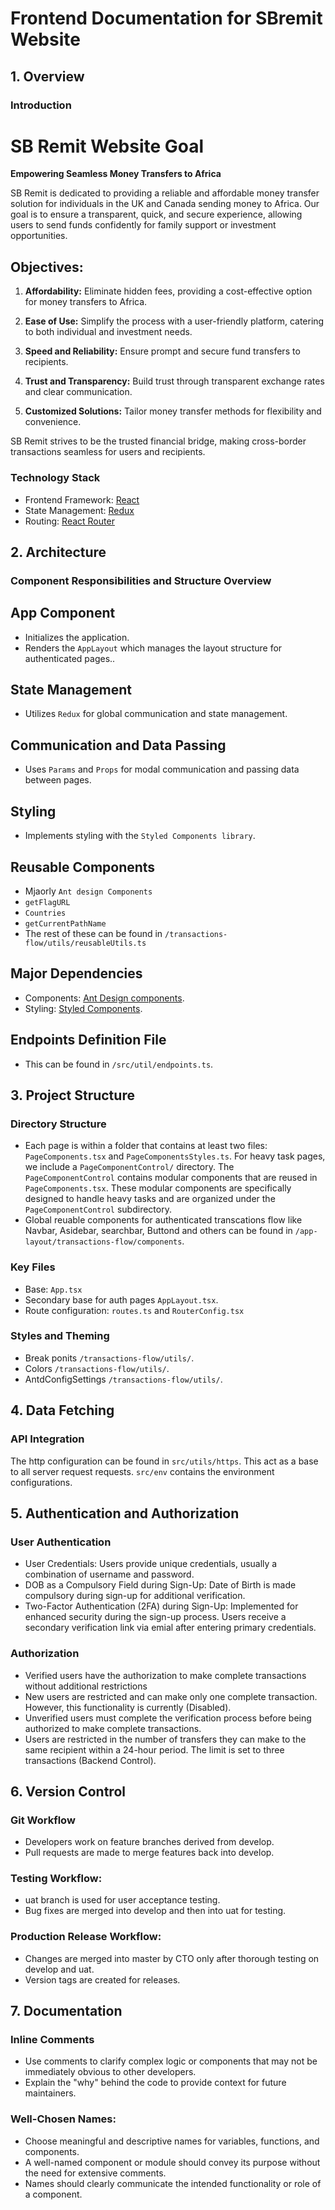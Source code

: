 # Frontend Documentation for SBremit Website

## 1. Overview
### Introduction
# SB Remit Website Goal

**Empowering Seamless Money Transfers to Africa**

SB Remit is dedicated to providing a reliable and affordable money transfer solution for individuals in the UK and Canada sending money to Africa. Our goal is to ensure a transparent, quick, and secure experience, allowing users to send funds confidently for family support or investment opportunities.

## Objectives:

1. **Affordability:** Eliminate hidden fees, providing a cost-effective option for money transfers to Africa.

2. **Ease of Use:** Simplify the process with a user-friendly platform, catering to both individual and investment needs.

3. **Speed and Reliability:** Ensure prompt and secure fund transfers to recipients.

4. **Trust and Transparency:** Build trust through transparent exchange rates and clear communication.

5. **Customized Solutions:** Tailor money transfer methods for flexibility and convenience.

SB Remit strives to be the trusted financial bridge, making cross-border transactions seamless for users and recipients.



### Technology Stack
- Frontend Framework: [React](https://reactjs.org/)
- State Management: [Redux](https://redux.js.org/)
- Routing: [React Router](https://reactrouter.com/)

## 2. Architecture
### Component Responsibilities and Structure Overview

## App Component
- Initializes the application.
- Renders the `AppLayout` which manages the layout structure for authenticated pages..

## State Management
- Utilizes `Redux` for global communication and state management.

## Communication and Data Passing
- Uses `Params` and `Props` for modal communication and passing data between pages.

## Styling
- Implements styling with the `Styled Components library`.

## Reusable Components
- Mjaorly `Ant design Components`
- `getFlagURL`
- `Countries`
- `getCurrentPathName`
- The rest of these can be found in `/transactions-flow/utils/reusableUtils.ts`

## Major Dependencies
- Components: [Ant Design components](https://ant.design/components).
- Styling: [Styled Components](https://styled-components.com/docs).

## Endpoints Definition File
- This can be found in `/src/util/endpoints.ts`.

## 3. Project Structure
### Directory Structure
- Each page is within a folder that contains at least two files: `PageComponents.tsx` and `PageComponentsStyles.ts`. For heavy task pages, we include a `PageComponentControl/` directory. The `PageComponentControl` contains modular components that are reused in `PageComponents.tsx`. These modular components are specifically designed to handle heavy tasks and are organized under the `PageComponentControl` subdirectory.
- Global reuable components for authenticated transcations flow like Navbar, Asidebar, searchbar, Buttond and others can be found in `/app-layout/transactions-flow/components`.

### Key Files
- Base: `App.tsx`
- Secondary base for auth pages `AppLayout.tsx`.
- Route configuration: `routes.ts` and `RouterConfig.tsx`

### Styles and Theming
- Break ponits `/transactions-flow/utils/`.
- Colors `/transactions-flow/utils/`.
- AntdConfigSettings `/transactions-flow/utils/`.

## 4. Data Fetching
### API Integration
The http configuration can be found in `src/utils/https`. This act as a base to all server request requests. 
`src/env` contains the environment configurations.

## 5. Authentication and Authorization
### User Authentication
- User Credentials: Users provide unique credentials, usually a combination of username and password.
- DOB as a Compulsory Field during Sign-Up: Date of Birth is made compulsory during sign-up for additional verification.
- Two-Factor Authentication (2FA) during Sign-Up: Implemented for enhanced security during the sign-up process. Users receive a secondary verification link via emial after entering primary credentials.

### Authorization
- Verified users have the authorization to make complete transactions without additional restrictions
- New users are restricted and can make only one complete transaction. However, this functionality is currently (Disabled).
- Unverified users must complete the verification process before being authorized to make complete transactions.
- Users are restricted in the number of transfers they can make to the same recipient within a 24-hour period. The limit is set to three transactions (Backend Control).

## 6. Version Control
### Git Workflow
- Developers work on feature branches derived from develop.
- Pull requests are made to merge features back into develop.

### Testing Workflow:
- uat branch is used for user acceptance testing.
- Bug fixes are merged into develop and then into uat for testing.

### Production Release Workflow:
- Changes are merged into master by CTO only after thorough testing on develop and uat.
- Version tags are created for releases.

## 7. Documentation
### Inline Comments
- Use comments to clarify complex logic or components that may not be immediately obvious to other developers.
- Explain the "why" behind the code to provide context for future maintainers.

### Well-Chosen Names:
- Choose meaningful and descriptive names for variables, functions, and components.
- A well-named component or module should convey its purpose without the need for extensive comments.
- Names should clearly communicate the intended functionality or role of a component.
